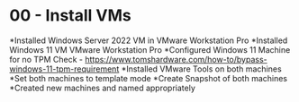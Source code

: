 # 00 - Install VMs

*Installed Windows Server 2022 VM in VMware Workstation Pro
*Installed Windows 11 VM VMware Workstation Pro
    *Configured Windows 11 Machine for no TPM Check - https://www.tomshardware.com/how-to/bypass-windows-11-tpm-requirement
*Installed VMware Tools on both machines
*Set both machines to template mode
*Create Snapshot of both machines
*Created new machines and named appropriately
